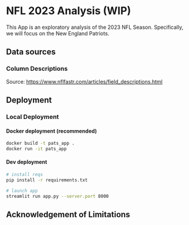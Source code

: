 # NFL 2023 Analysis (WIP)
This App is an exploratory analysis of the 2023 NFL Season. Specifically, we will focus on the New England Patriots.

## Data sources

### Column Descriptions
Source: https://www.nflfastr.com/articles/field_descriptions.html

## Deployment

### Local Deployment

#### Docker deployment (recommended)
~~~bash
docker build -t pats_app .
docker run -it pats_app
~~~

#### Dev deployment
~~~bash 
# install reqs
pip install -r requirements.txt

# launch app
streamlit run app.py --server.port 8000
~~~

## Acknowledgement of Limitations